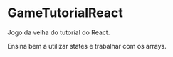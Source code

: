 # GameTutorialReact
Jogo da velha do tutorial do React.

Ensina bem a utilizar states e trabalhar com os arrays.
